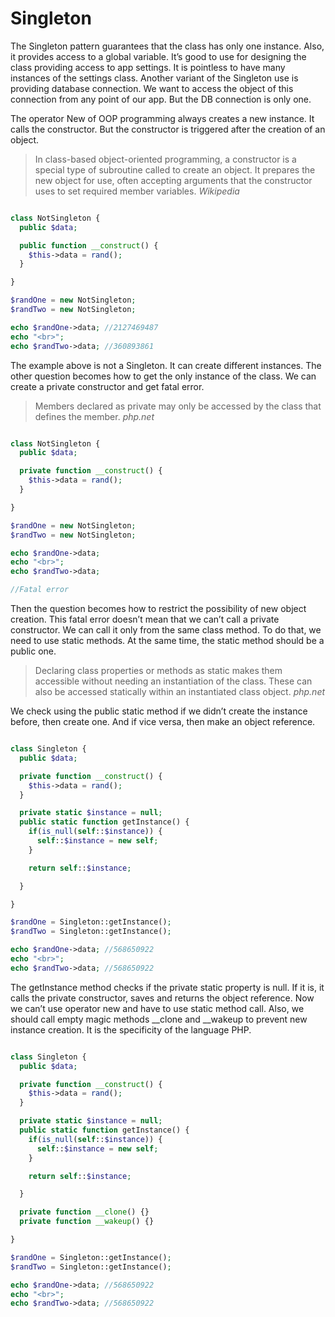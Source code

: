 # Singleton

The Singleton pattern guarantees that the class has only one instance. Also, it provides access to a global variable. It’s good to use for designing the class providing access to app settings. It is pointless to have many instances of the settings class. Another variant of the Singleton use is providing database connection. We want to access the object of this connection from any point of our app. But the DB connection is only one.

The operator New of OOP programming always creates a new instance. It calls the constructor. But the constructor is triggered after the creation of an object.

> In class-based object-oriented programming, a constructor is a special type of subroutine called to create an object. It prepares the new object for use, often accepting arguments that the constructor uses to set required member variables.
> *Wikipedia*

```php

class NotSingleton {
  public $data;

  public function __construct() {
    $this->data = rand();
  }

}

$randOne = new NotSingleton;
$randTwo = new NotSingleton;

echo $randOne->data; //2127469487
echo "<br>";
echo $randTwo->data; //360893861

```
The example above is not a Singleton. It can create different instances. The other question becomes how to get the only instance of the class. We can create a private constructor and get fatal error.

> Members declared as private may only be accessed by the class that defines the member.
> *php.net*

```php

class NotSingleton {
  public $data;

  private function __construct() {
    $this->data = rand();
  }

}

$randOne = new NotSingleton;
$randTwo = new NotSingleton;

echo $randOne->data;
echo "<br>";
echo $randTwo->data;

//Fatal error

```

Then the question becomes how to restrict the possibility of new object creation. This fatal error doesn’t mean that we can’t call a private constructor. We can call it only from the same class method. To do that, we need to use static methods. At the same time, the static method should be a public one.

> Declaring class properties or methods as static makes them accessible without needing an instantiation of the class. These can also be accessed statically within an instantiated class object.
> *php.net*

We check using the public static method if we didn’t create the instance before, then create one. And if vice versa, then make an object reference.

```php

class Singleton {
  public $data;

  private function __construct() {
    $this->data = rand();
  }

  private static $instance = null;
  public static function getInstance() {
    if(is_null(self::$instance)) {
      self::$instance = new self;
    }

    return self::$instance;

  }

}

$randOne = Singleton::getInstance();
$randTwo = Singleton::getInstance();

echo $randOne->data; //568650922
echo "<br>";
echo $randTwo->data; //568650922

```

The getInstance method checks if the private static property is null. If it is, it calls the private constructor, saves and returns the object reference.
Now we can’t use operator new and have to use static method call. Also, we should call empty magic methods __clone and __wakeup to prevent new instance creation. It is the specificity of the language PHP.

```php

class Singleton {
  public $data;

  private function __construct() {
    $this->data = rand();
  }

  private static $instance = null;
  public static function getInstance() {
    if(is_null(self::$instance)) {
      self::$instance = new self;
    }

    return self::$instance;

  }

  private function __clone() {}
  private function __wakeup() {}

}

$randOne = Singleton::getInstance();
$randTwo = Singleton::getInstance();

echo $randOne->data; //568650922
echo "<br>";
echo $randTwo->data; //568650922

```